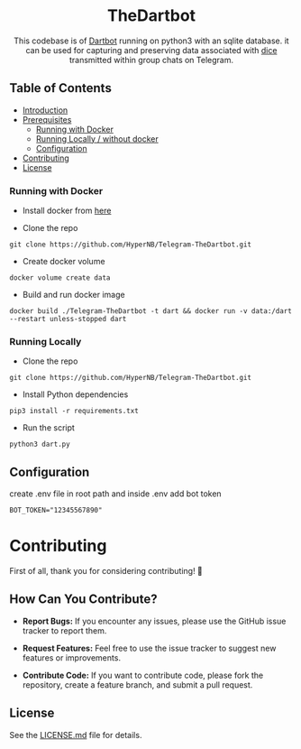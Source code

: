 <div align="center">

# TheDartbot
This codebase is of [Dartbot](https://t.me/TheDartBot) running on python3 with an sqlite database. it can be used for capturing and preserving data associated with [dice](https://core.telegram.org/api/dice) transmitted within group chats on Telegram.
</div>

## Table of Contents

- [Introduction](#introduction)
- [Prerequisites](#prerequisites)
  - [Running with Docker](#running-with-docker)
  - [Running Locally / without docker](#running-locally)
  - [Configuration](#configuration)
- [Contributing](#contributing)
- [License](#license)

### Running with Docker
- Install docker from [here](https://docs.docker.com/engine/install/)

- Clone the repo  
```
git clone https://github.com/HyperNB/Telegram-TheDartbot.git
```

- Create docker volume
```
docker volume create data
```

- Build and run docker image
```
docker build ./Telegram-TheDartbot -t dart && docker run -v data:/dart --restart unless-stopped dart
```

### Running Locally

- Clone the repo  
```
git clone https://github.com/HyperNB/Telegram-TheDartbot.git
```
- Install Python dependencies

```
pip3 install -r requirements.txt
```

- Run the script
```
python3 dart.py
```

## Configuration
create .env file in root path and inside .env add bot token
```
BOT_TOKEN="12345567890"
```

# Contributing

First of all, thank you for considering contributing! 🎉

## How Can You Contribute?

- **Report Bugs:** If you encounter any issues, please use the GitHub issue tracker to report them.

- **Request Features:** Feel free to use the issue tracker to suggest new features or improvements.

- **Contribute Code:** If you want to contribute code, please fork the repository, create a feature branch, and submit a pull request.

## License

See the [LICENSE.md](LICENSE) file for details.
